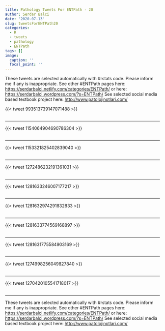 ```yaml
---
title: Pathology Tweets For ENTPath - 20
author: Serdar Balci
date: '2020-07-13'
slug: tweetsForENTPath20
categories:
  - R
  - tweets
  - pathology
  - ENTPath
tags: []
image:
  caption: ''
  focal_point: ''
---
```



These tweets are selected automatically with #rstats code. Please inform me if any is inappropriate.
See other #ENTPath pages here: https://serdarbalci.netlify.com/categories/ENTPath/  or here: https://serdarbalci.wordpress.com/?s=ENTPath/ 
See selected social media based textbook project here: http://www.patolojinotlari.com/

{{< tweet 993513739147071488 >}}
<br>
<br>
<hr>
{{< tweet 1154064904690786304 >}}
<br>
<br>
<hr>
{{< tweet 1153321825402839040 >}}
<br>
<br>
<hr>
{{< tweet 1272486232191361031 >}}
<br>
<br>
<hr>
{{< tweet 1281633246007177217 >}}
<br>
<br>
<hr>
{{< tweet 1281632974291832833 >}}
<br>
<br>
<hr>
{{< tweet 1281633774569168897 >}}
<br>
<br>
<hr>
{{< tweet 1281631775584903169 >}}
<br>
<br>
<hr>
{{< tweet 1274998256049827840 >}}
<br>
<br>
<hr>
{{< tweet 1270420105541718017 >}}
<br>
<br>
<hr>


These tweets are selected automatically with #rstats code. Please inform me if any is inappropriate.
See other #ENTPath pages here: https://serdarbalci.netlify.com/categories/ENTPath/  or here: https://serdarbalci.wordpress.com/?s=ENTPath/ 
See selected social media based textbook project here: http://www.patolojinotlari.com/
